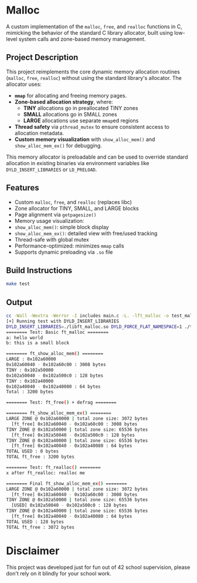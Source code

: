 
# Malloc

A custom implementation of the `malloc`, `free`, and `realloc` functions in C, mimicking the behavior of the standard C library allocator, built using low-level system calls and zone-based memory management.

## Project Description 

This project reimplements the core dynamic memory allocation routines (`malloc`, `free`, `realloc`) without using the standard library's allocator. The allocator uses:

-  **`mmap`** for allocating and freeing memory pages.
-  **Zone-based allocation strategy**, where:
	- **TINY** allocations go in preallocated TINY zones
	- **SMALL** allocations go in SMALL zones
	- **LARGE** allocations use separate `mmap`ed regions
-  **Thread safety** via `pthread_mutex` to ensure consistent access to allocation metadata.
-  **Custom memory visualization** with `show_alloc_mem()` and `show_alloc_mem_ex()` for debugging.

This memory allocator is preloadable and can be used to override standard allocation in existing binaries via environment variables like `DYLD_INSERT_LIBRARIES` or `LD_PRELOAD`.

## Features

- Custom `malloc`, `free`, and `realloc` (replaces libc)
- Zone allocator for TINY, SMALL, and LARGE blocks
- Page alignment via `getpagesize()`
- Memory usage visualization:
-  `show_alloc_mem()`: simple block display
-  `show_alloc_mem_ex()`: detailed view with free/used tracking
- Thread-safe with global mutex
- Performance-optimized: minimizes `mmap` calls
- Supports dynamic preloading via `.so` file

## Build Instructions

```bash
make test
```

## Output

```bash
cc -Wall -Wextra -Werror -I includes main.c -L. -lft_malloc -o test_malloc
[+] Running test with DYLD_INSERT_LIBRARIES
DYLD_INSERT_LIBRARIES=./libft_malloc.so DYLD_FORCE_FLAT_NAMESPACE=1 ./test_malloc
======== Test: Basic ft_malloc ========
a: hello world
b: this is a small block

======== ft_show_alloc_mem() ========
LARGE : 0x102a60000
0x102a60040 - 0x102a60c00 : 3008 bytes
TINY : 0x102a50000
0x102a50040 - 0x102a500c0 : 128 bytes
TINY : 0x102a40000
0x102a40040 - 0x102a40080 : 64 bytes
Total : 3200 bytes

======== Test: ft_free() + defrag ========

======== ft_show_alloc_mem_ex() ========
LARGE ZONE @ 0x102a60000 | total zone size: 3072 bytes
  [ft_free] 0x102a60040 - 0x102a60c00 : 3008 bytes
TINY ZONE @ 0x102a50000 | total zone size: 65536 bytes
  [ft_free] 0x102a50040 - 0x102a500c0 : 128 bytes
TINY ZONE @ 0x102a40000 | total zone size: 65536 bytes
  [ft_free] 0x102a40040 - 0x102a40080 : 64 bytes
TOTAL USED : 0 bytes
TOTAL ft_free : 3200 bytes

======== Test: ft_realloc() ========
x after ft_realloc: realloc me

======== Final ft_show_alloc_mem_ex() ========
LARGE ZONE @ 0x102a60000 | total zone size: 3072 bytes
  [ft_free] 0x102a60040 - 0x102a60c00 : 3008 bytes
TINY ZONE @ 0x102a50000 | total zone size: 65536 bytes
  [USED] 0x102a50040 - 0x102a500c0 : 128 bytes
TINY ZONE @ 0x102a40000 | total zone size: 65536 bytes
  [ft_free] 0x102a40040 - 0x102a40080 : 64 bytes
TOTAL USED : 128 bytes
TOTAL ft_free : 3072 bytes
```

# Disclaimer

This project was developed just for fun out of 42 school supervision, please don't rely on it blindly for your school work.